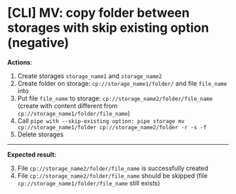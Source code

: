 # [CLI] MV: copy folder between storages with skip existing option (negative)

**Actions**:
1.  Create storages `storage_name1` and `storage_name2`
2.  Create folder on storage: `cp://storage_name1/folder/` and file `file_name` into
3.  Put file `file_name` to storage: `cp://storage_name2/folder/file_name` (create with content different from `cp://storage_name1/folder/file_name`)
4.	Call `pipe with --skip-existing option: pipe storage mv cp://storage_name1/folder cp://storage_name2/folder -r -s -f`
5.  Delete storages

***
**Expected result:**

3.	File `cp://storage_name2/folder/file_name` is successfully created
4.	File `cp://storage_name2/folder/file_name` should be skipped (file `cp://storage_name1/folder/file_name` still exists)